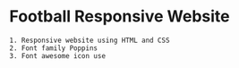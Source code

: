 ﻿# Football Responsive Website
```
1. Responsive website using HTML and CSS
2. Font family Poppins
3. Font awesome icon use
```
